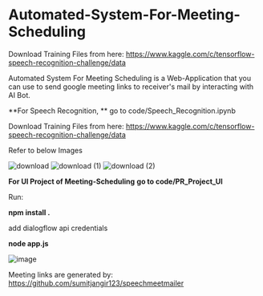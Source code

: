 # Automated-System-For-Meeting-Scheduling

Download Training Files from here: https://www.kaggle.com/c/tensorflow-speech-recognition-challenge/data

Automated System For Meeting Scheduling is a Web-Application that you can use to send google meeting links to receiver's mail by interacting with AI Bot.


**For Speech Recognition, **
go to code/Speech_Recognition.ipynb

Download Training Files from here: https://www.kaggle.com/c/tensorflow-speech-recognition-challenge/data

Refer to below Images

![download](https://user-images.githubusercontent.com/62749027/145668343-26b2c9f1-3db5-49bf-966d-f9d5a144ed6d.png)
![download (1)](https://user-images.githubusercontent.com/62749027/145668352-42418aa5-2b35-4603-b406-9bb354d6a23b.png)
![download (2)](https://user-images.githubusercontent.com/62749027/145668353-552dd72e-3734-4fbd-a430-a29162ab13a5.png)


**For UI Project of Meeting-Scheduling**
**go to code/PR_Project_UI**

Run:

**npm install .**

add dialogflow api credentials

**node app.js**

![image](https://user-images.githubusercontent.com/62749027/145668492-805a4569-872e-44ac-8700-0c8f2455352a.png)

Meeting links are generated by: https://github.com/sumitjangir123/speechmeetmailer
